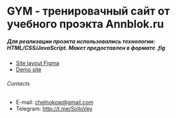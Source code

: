 # GYM - тренировачный сайт от учебного проэкта Annblok.ru
##### Для реализации проэкта использовались технологии: HTML/CSS/JavaScript. Макет предоставлен в формате .fig

* [Site layout Figma](https://www.figma.com/file/ICFyAoljXhTyzI2rdwLrde/%D0%94%D0%B8%D0%BF%D0%BB%D0%BE%D0%BC%D0%BD%D1%8B%D0%B8%CC%86-%D0%BC%D0%B0%D0%BA%D0%B5%D1%82-%D0%9C%D0%BE%D0%B4%D1%83%D0%BB%D1%8C-1-Annblok-(Copy)?node-id=0%3A1)
* [Demo site](https://sollovey.github.io/Module01-Gym/index.html)


###### Contacts
* E-mail: chelnokow@gmail.com
* Telegram: http://t.me/SolloVey
